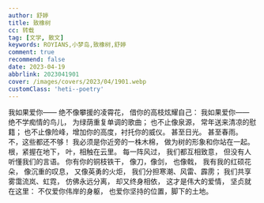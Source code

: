 ```yaml
---
author: 舒婷
title: 致橡树
cc: 转载
tag: [文学, 散文]
keywords: ROYIANS,小梦岛,致橡树,舒婷
comment: true
recommend: false
date: 2023-04-19
abbrlink: 2023041901
cover: /images/covers/2023/04/1901.webp
customClass: 'heti--poetry'
---
```


我如果爱你——
绝不像攀援的凌霄花，
借你的高枝炫耀自己：
我如果爱你——
绝不学痴情的鸟儿，
为绿荫重复单调的歌曲；
也不止像泉源，
常年送来清凉的慰籍；
也不止像险峰，增加你的高度，衬托你的威仪。
甚至日光。
甚至春雨。
不，这些都还不够！
我必须是你近旁的一株木棉，
做为树的形象和你站在一起。
根，紧握在地下，
叶，相触在云里。
每一阵风过，
我们都互相致意，
但没有人
听懂我们的言语。
你有你的铜枝铁干，
像刀，像剑，
也像戟，
我有我的红硕花朵，
像沉重的叹息，
又像英勇的火炬，
我们分担寒潮、风雷、霹雳；
我们共享雾霭流岚、虹霓，
仿佛永远分离，
却又终身相依，
这才是伟大的爱情，
坚贞就在这里：
不仅爱你伟岸的身躯，
也爱你坚持的位置，脚下的土地。
